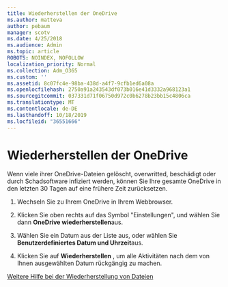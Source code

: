 ```yaml
---
title: Wiederherstellen der OneDrive
ms.author: matteva
author: pebaum
manager: scotv
ms.date: 4/25/2018
ms.audience: Admin
ms.topic: article
ROBOTS: NOINDEX, NOFOLLOW
localization_priority: Normal
ms.collection: Adm_O365
ms.custom: ''
ms.assetid: 8c07fc4e-98ba-438d-a4f7-9cfb1ed6a08a
ms.openlocfilehash: 2750a91a243543df073b016e41d3332a968123a1
ms.sourcegitcommit: 037331d71f06750d972c0b6278b23bb15c4806ca
ms.translationtype: MT
ms.contentlocale: de-DE
ms.lasthandoff: 10/18/2019
ms.locfileid: "36551666"
---
```

# <a name="restore-your-onedrive"></a>Wiederherstellen der OneDrive

Wenn viele ihrer OneDrive-Dateien gelöscht, overwritted, beschädigt oder durch Schadsoftware infiziert werden, können Sie Ihre gesamte OneDrive in den letzten 30 Tagen auf eine frühere Zeit zurücksetzen.
  
1. Wechseln Sie zu Ihrem OneDrive in Ihrem Webbrowser.
    
2. Klicken Sie oben rechts auf das Symbol "Einstellungen", und wählen Sie dann **OneDrive wiederherstellen**aus.
    
3. Wählen Sie ein Datum aus der Liste aus, oder wählen Sie **Benutzerdefiniertes Datum und Uhrzeit**aus.
    
4. Klicken Sie auf **Wiederherstellen** , um alle Aktivitäten nach dem von Ihnen ausgewählten Datum rückgängig zu machen. 
    
[Weitere Hilfe bei der Wiederherstellung von Dateien](https://go.microsoft.com/fwlink/?linkid=872874)
  

